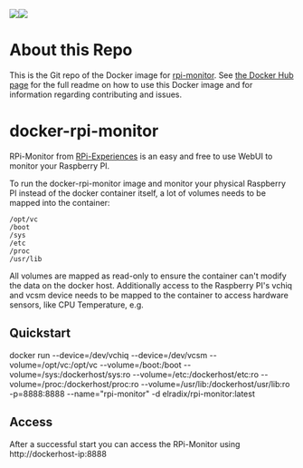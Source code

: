 [![](https://images.microbadger.com/badges/image/elradix/rpi-monitor.svg)](https://microbadger.com/images/elradix/rpi-monitor "Get your own image badge on microbadger.com")[![](https://images.microbadger.com/badges/version/elradix/rpi-monitor.svg)](https://microbadger.com/images/elradix/rpi-monitor "Get your own version badge on microbadger.com")
# About this Repo

This is the Git repo of the Docker image for [rpi-monitor](https://github.com/elRadix/rpi-monitor). 
See [the Docker Hub page](https://hub.docker.com/r/elradix/rpi-monitor/) for the full readme on how to use this Docker 
image and for information regarding contributing and issues.

docker-rpi-monitor
========
RPi-Monitor from [RPi-Experiences](http://rpi-experiences.blogspot.de/p/rpi-monitor.html) is an easy and free to use WebUI to
monitor your Raspberry PI.

To run the docker-rpi-monitor image and monitor your physical Raspberry PI instead of the docker container itself, a lot of
volumes needs to be mapped into the container:

	/opt/vc
	/boot
	/sys	
	/etc	
	/proc	
	/usr/lib
	

All volumes are mapped as read-only to ensure the container can't modify the data on the docker host. Additionally access to
the Raspberry PI's vchiq and vcsm device needs to be mapped to the container to access hardware sensors, like CPU Temperature, e.g.

Quickstart
----------
docker run --device=/dev/vchiq --device=/dev/vcsm --volume=/opt/vc:/opt/vc --volume=/boot:/boot --volume=/sys:/dockerhost/sys:ro --volume=/etc:/dockerhost/etc:ro --volume=/proc:/dockerhost/proc:ro --volume=/usr/lib:/dockerhost/usr/lib:ro -p=8888:8888 --name="rpi-monitor" -d  elradix/rpi-monitor:latest
	
Access
----------
After a successful start you can access the RPi-Monitor using http://dockerhost-ip:8888
